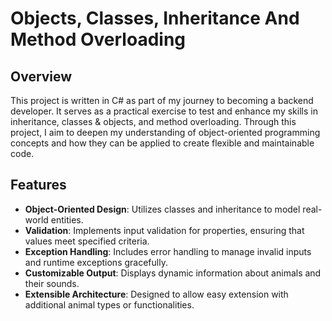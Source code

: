 # Objects, Classes, Inheritance And Method Overloading

## Overview

This project is written in C# as part of my journey to becoming a backend developer. It serves as a practical exercise to test and enhance my skills in inheritance, classes & objects, and method overloading. Through this project, I aim to deepen my understanding of object-oriented programming concepts and how they can be applied to create flexible and maintainable code. 

## Features

- **Object-Oriented Design**: Utilizes classes and inheritance to model real-world entities.
- **Validation**: Implements input validation for properties, ensuring that values meet specified criteria.
- **Exception Handling**: Includes error handling to manage invalid inputs and runtime exceptions gracefully.
- **Customizable Output**: Displays dynamic information about animals and their sounds.
- **Extensible Architecture**: Designed to allow easy extension with additional animal types or functionalities.
